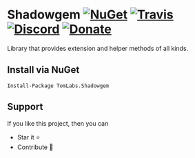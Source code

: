 # Shadowgem [![NuGet](https://img.shields.io/nuget/v/TomLabs.Shadowgem.svg)](https://www.nuget.org/packages/TomLabs.Shadowgem/) [![Travis](https://travis-ci.org/TomasBouda/Shadowgem.svg?branch=master)](https://travis-ci.org/TomasBouda/Shadowgem) [![Discord](https://img.shields.io/badge/chat-on%20discord-orange.svg)](https://discord.gg/jqWADRg) [![Donate](https://img.shields.io/badge/Donate-PayPal-green.svg)](https://www.paypal.com/cgi-bin/webscr?cmd=_s-xclick&hosted_button_id=GRARVRTVNEUHS)

Library that provides extension and helper methods of all kinds.

## Install via NuGet

```
Install-Package TomLabs.Shadowgem
```

## Support
If you like this project, then you can 
* Star it :star:
* Contribute :wave:
